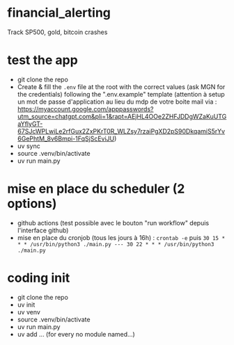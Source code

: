 # financial_alerting
Track SP500, gold, bitcoin crashes

# test the app
- git clone the repo
- Create & fill the `.env` file at the root with the correct values (ask MGN for the credentials) following the ".env.example" template (attention à setup un mot de passe d'application au lieu du mdp de votre boite mail via : https://myaccount.google.com/apppasswords?utm_source=chatgpt.com&pli=1&rapt=AEjHL4OOe2ZHFJDDgWZaKuUTGaYflyGT-67SJcWPLwiLe2rfGux2ZxPKrT0R_WLZsy7rzaiPgXD2pS90DkqamiS5rYv6GePhtM_8v6Bmpi-1FqSjScEviJU)
- uv sync
- source .venv/bin/activate
- uv run main.py

# mise en place du scheduler (2 options)
- github actions (test possible avec le bouton "run workflow" depuis l'interface github)
- mise en place du cronjob (tous les jours à 16h) : `crontab -e` puis `30 15 * * * /usr/bin/python3 ./main.py --- 30 22 * * * /usr/bin/python3 ./main.py`

# coding init
- git clone the repo
- uv init
- uv venv
- source .venv/bin/activate
- uv run main.py
- uv add ... (for every no module named...)
